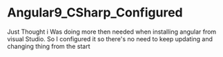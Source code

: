 # Angular9_CSharp_Configured
Just Thought i Was doing more then needed when installing angular from visual Studio. So I configured it so there's no need to keep updating and changing thing from the start
